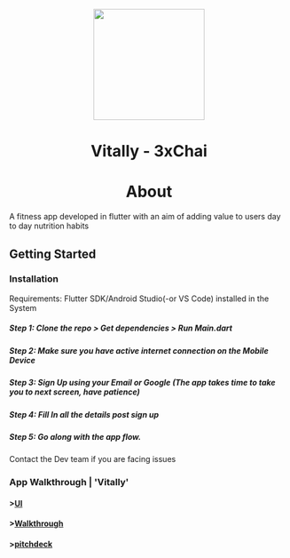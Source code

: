 <p align="center"><img src="https://github.com/Hack-Rx/Vitally/tree/master/vitally/android/app/src/main/res/mipmap-xxxhdpi/ic_launcher.png" width="200" height="200"></p>
<h1 align="center">Vitally - 3xChai</H1>


<h1 align="center">About</H1>

A fitness app developed in flutter with an aim of adding value to users day to day nutrition habits

## Getting Started

### Installation

Requirements: Flutter SDK/Android Studio(-or VS Code) installed in the System

##### Step 1: Clone the repo > Get dependencies > Run Main.dart
##### Step 2: Make sure you have active internet connection on the Mobile Device
##### Step 3: Sign Up using your Email or Google (The app takes time to take you to next screen, have patience)
##### Step 4: Fill In all the details post sign up
##### Step 5: Go along with the app flow.
Contact the Dev team if you are facing issues

### App Walkthrough | 'Vitally'  
#### >[UI](https://www.figma.com/file/5N3RUxQ4JBH34GY2TCvCJF/Untitled?node-id=2%3A4)
#### >[Walkthrough](https://www.figma.com/proto/5N3RUxQ4JBH34GY2TCvCJF/Vitally?node-id=2%3A4&scaling=scale-down)
#### >[pitchdeck](https://www.canva.com/design/DAD7qG8LJM0/ZkbqrNKJrmANfU5KSJjSeA/view?utm_content=DAD7qG8LJM0&utm_campaign=designshare&utm_medium=link&utm_source=homepage_design_menu)


